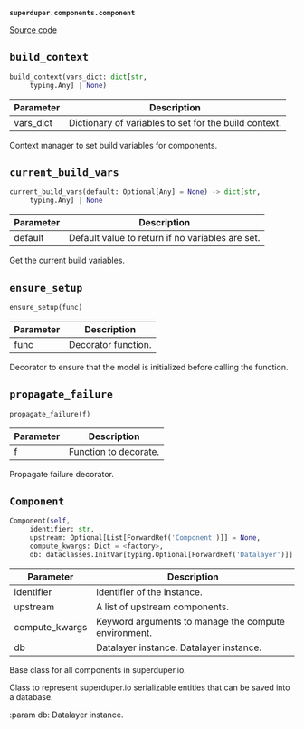 **`superduper.components.component`** 

[Source code](https://github.com/superduper-io/superduper/blob/main/superduper/components/component.py)

## `build_context` 

```python
build_context(vars_dict: dict[str,
     typing.Any] | None)
```
| Parameter | Description |
|-----------|-------------|
| vars_dict | Dictionary of variables to set for the build context. |

Context manager to set build variables for components.

## `current_build_vars` 

```python
current_build_vars(default: Optional[Any] = None) -> dict[str,
     typing.Any] | None
```
| Parameter | Description |
|-----------|-------------|
| default | Default value to return if no variables are set. |

Get the current build variables.

## `ensure_setup` 

```python
ensure_setup(func)
```
| Parameter | Description |
|-----------|-------------|
| func | Decorator function. |

Decorator to ensure that the model is initialized before calling the function.

## `propagate_failure` 

```python
propagate_failure(f)
```
| Parameter | Description |
|-----------|-------------|
| f | Function to decorate. |

Propagate failure decorator.

## `Component` 

```python
Component(self,
     identifier: str,
     upstream: Optional[List[ForwardRef('Component')]] = None,
     compute_kwargs: Dict = <factory>,
     db: dataclasses.InitVar[typing.Optional[ForwardRef('Datalayer')]] = None) -> None
```
| Parameter | Description |
|-----------|-------------|
| identifier | Identifier of the instance. |
| upstream | A list of upstream components. |
| compute_kwargs | Keyword arguments to manage the compute environment. |
| db | Datalayer instance. Datalayer instance. |

Base class for all components in superduper.io.

Class to represent superduper.io serializable entities
that can be saved into a database.

:param db: Datalayer instance.

